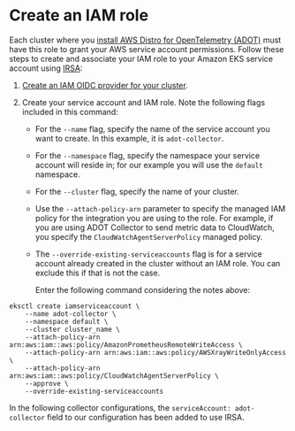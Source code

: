 # Create an IAM role<a name="adot-iam"></a>

Each cluster where you [install AWS Distro for OpenTelemetry \(ADOT\)](adot-manage.md#adot-install) must have this role to grant your AWS service account permissions\. Follow these steps to create and associate your IAM role to your Amazon EKS service account using [ IRSA](iam-roles-for-service-accounts.md):

1.  [Create an IAM OIDC provider for your cluster](enable-iam-roles-for-service-accounts.md)\.

1. Create your service account and IAM role\. Note the following flags included in this command: 
   + For the `--name` flag, specify the name of the service account you want to create\. In this example, it is `adot-collector`\.
   + For the `--namespace` flag, specify the namespace your service account will reside in; for our example you will use the `default` namespace\.
   + For the `--cluster` flag, specify the name of your cluster\.
   + Use the `--attach-policy-arn` parameter to specify the managed IAM policy for the integration you are using to the role\. For example, if you are using ADOT Collector to send metric data to CloudWatch, you specify the `CloudWatchAgentServerPolicy` managed policy\.
   + The `--override-existing-serviceaccounts` flag is for a service account already created in the cluster without an IAM role\. You can exclude this if that is not the case\. 

     Enter the following command considering the notes above:

```
eksctl create iamserviceaccount \
    --name adot-collector \
    --namespace default \
    --cluster cluster_name \
    --attach-policy-arn arn:aws:iam::aws:policy/AmazonPrometheusRemoteWriteAccess \
    --attach-policy-arn arn:aws:iam::aws:policy/AWSXrayWriteOnlyAccess \
    --attach-policy-arn arn:aws:iam::aws:policy/CloudWatchAgentServerPolicy \
    --approve \
    --override-existing-serviceaccounts
```

In the following collector configurations, the `serviceAccount: adot-collector` field to our configuration has been added to use IRSA\.